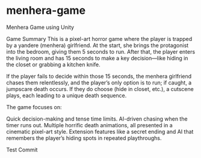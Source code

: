 # menhera-game
 Menhera Game using Unity

Game Summary
This is a pixel-art horror game where the player is trapped by a yandere (menhera) girlfriend. At the start, she brings the protagonist into the bedroom, giving them 5 seconds to run. After that, the player enters the living room and has 15 seconds to make a key decision—like hiding in the closet or grabbing a kitchen knife.

If the player fails to decide within those 15 seconds, the menhera girlfriend chases them relentlessly, and the player’s only option is to run; if caught, a jumpscare death occurs. If they do choose (hide in closet, etc.), a cutscene plays, each leading to a unique death sequence.

The game focuses on:

Quick decision-making and tense time limits.
AI-driven chasing when the timer runs out.
Multiple horrific death animations, all presented in a cinematic pixel-art style.
Extension features like a secret ending and AI that remembers the player’s hiding spots in repeated playthroughs.

Test Commit